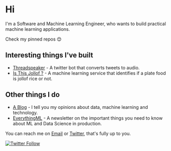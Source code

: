 # Hi

<!--
**chidindu-ogbonna/chidindu-ogbonna** is a ✨ _special_ ✨ repository because its `README.md` (this file) appears on your GitHub profile.
-->
I'm a Software and Machine Learning Engineer, who wants to build practical machine learning applications.

Check my pinned repos 😊

## Interesting things I've built
* [Threadspeaker](https://twitter.com/threadspeaker) - A twitter bot that converts tweets to audio.
* [Is This Jollof ?](https://isthisjollof.web.app) - A machine learning service that identifies if a plate food is jollof rice or not.

## Other things I do
* [A Blog](https://chidinduogbonna.com/blog) - I tell you my opinions about data, machine learning and technology.
* [EverythingML](https://everythingml.com) - A newsletter on the important things you need to know about ML and Data Science in production.
<!-- List the projects done
* DAtahorror - Does so so so an so-->

You can reach me on  [Email](mailto:promise.bones@gmail.com) or [Twitter](https://twitter.com/6ones_), that's fully up to you.


[![Twitter Follow](https://img.shields.io/twitter/follow/6ones_?label=Follow&style=social)](https://twitter.com/6ones_)

<!-- [![](https://github-readme-stats.vercel.app/api?username=chidindu-ogbonna&show_icons=true&theme=radical&count_private=true)](https://github.com/anuraghazra/github-readme-stats)    [![Top Langs](https://github-readme-stats.vercel.app/api/top-langs/?username=chidindu-ogbonna&layout=compact&show_icons=true&theme=radical&count_private=true)](https://github.com/anuraghazra/github-readme-stats) -->

